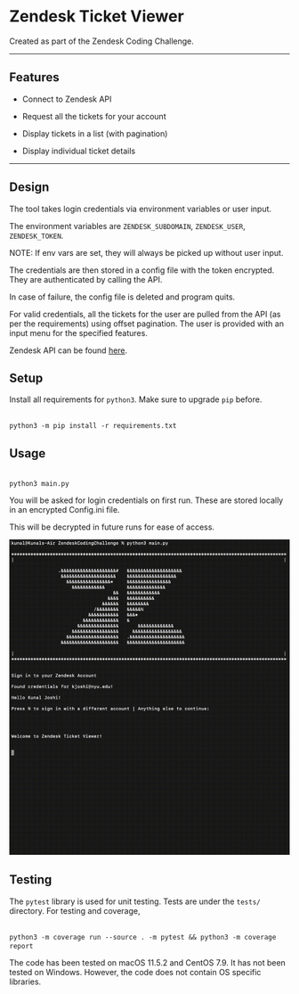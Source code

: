 # Zendesk Ticket Viewer

Created as part of the Zendesk Coding Challenge.

  

---

## Features

- Connect to Zendesk API

- Request all the tickets for your account

- Display tickets in a list (with pagination)

- Display individual ticket details

  

---

## Design

The tool takes login credentials via environment variables or user input.

The environment variables are `ZENDESK_SUBDOMAIN`, `ZENDESK_USER`, `ZENDESK_TOKEN`.

  

NOTE: If env vars are set, they will always be picked up without user input.

  

The credentials are then stored in a config file with the token encrypted. They are authenticated by calling the API.

In case of failure, the config file is deleted and program quits.

  

For valid credentials, all the tickets for the user are pulled from the API (as per the requirements) using offset pagination. The user is provided with an input menu for the specified features.

  

Zendesk API can be found [here](https://developer.zendesk.com/api-reference).

  

## Setup

Install all requirements for `python3`. Make sure to upgrade `pip` before.

```console

python3 -m pip install -r requirements.txt

```

  

## Usage

```console

python3 main.py

```

You will be asked for login credentials on first run. These are stored locally in an encrypted Config.ini file.

This will be decrypted in future runs for ease of access.

  

![Alt Text](media/demo.gif)

  

## Testing

The `pytest` library is used for unit testing. Tests are under the `tests/` directory. For testing and coverage,

```console

python3 -m coverage run --source . -m pytest && python3 -m coverage report

```

The code has been tested on macOS 11.5.2 and CentOS 7.9. It has not been tested on Windows. However, the code does not contain OS specific libraries.
